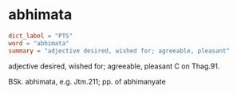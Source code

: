 # abhimata

``` toml
dict_label = "PTS"
word = "abhimata"
summary = "adjective desired, wished for; agreeable, pleasant"
```

adjective desired, wished for; agreeable, pleasant C on Thag.91.

BSk. abhimata, e.g. Jtm.211; pp. of abhimanyate

